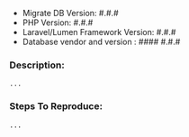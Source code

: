 - Migrate DB Version: #.#.#
- PHP Version: #.#.#
- Laravel/Lumen Framework Version: #.#.#
- Database vendor and version : #### #.#.#

### Description:

    ...

### Steps To Reproduce:

    ...

